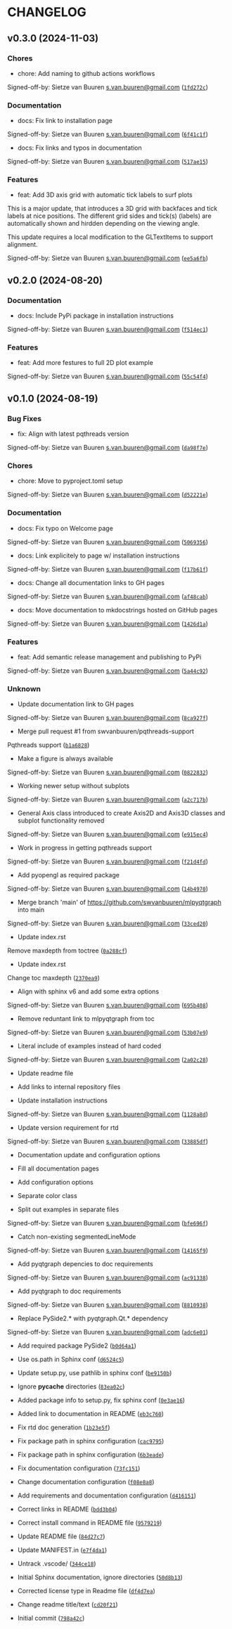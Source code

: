# CHANGELOG


## v0.3.0 (2024-11-03)

### Chores

* chore: Add naming to github actions workflows

Signed-off-by: Sietze van Buuren <s.van.buuren@gmail.com> ([`1fd272c`](https://github.com/swvanbuuren/mlpyqtgraph/commit/1fd272c647f92c539ca020e84e7ea2bcf62e23c6))

### Documentation

* docs: Fix link to installation page

Signed-off-by: Sietze van Buuren <s.van.buuren@gmail.com> ([`6f41c1f`](https://github.com/swvanbuuren/mlpyqtgraph/commit/6f41c1f7f5ca2cf7a2c39bb36e5038f25ae814bc))

* docs: Fix links and typos in documentation

Signed-off-by: Sietze van Buuren <s.van.buuren@gmail.com> ([`517ae15`](https://github.com/swvanbuuren/mlpyqtgraph/commit/517ae154b340cc9ff60cdaeb7be5928e98532609))

### Features

* feat: Add 3D axis grid with automatic tick labels to surf plots

This is a major update, that introduces a 3D grid with backfaces and tick labels
at nice positions. The different grid sides and tick(s) (labels) are
automatically shown and hirdden depending on the viewing angle.

This update requires a local modification to the GLTextItems to support
alignment.

Signed-off-by: Sietze van Buuren <s.van.buuren@gmail.com> ([`ee5a6fb`](https://github.com/swvanbuuren/mlpyqtgraph/commit/ee5a6fbc8423392360c62338c8357ba22f2f9f96))


## v0.2.0 (2024-08-20)

### Documentation

* docs: Include PyPi package in installation instructions

Signed-off-by: Sietze van Buuren <s.van.buuren@gmail.com> ([`f514ec1`](https://github.com/swvanbuuren/mlpyqtgraph/commit/f514ec179daa10414a077025876382ab2d03e335))

### Features

* feat: Add more festures to full 2D plot example

Signed-off-by: Sietze van Buuren <s.van.buuren@gmail.com> ([`55c54f4`](https://github.com/swvanbuuren/mlpyqtgraph/commit/55c54f410f34eaf369357edeeb3758301e22efdc))


## v0.1.0 (2024-08-19)

### Bug Fixes

* fix: Align with latest pqthreads version

Signed-off-by: Sietze van Buuren <s.van.buuren@gmail.com> ([`da98f7e`](https://github.com/swvanbuuren/mlpyqtgraph/commit/da98f7e9f18e14cf22f5f0a9369628a02ed6dc3f))

### Chores

* chore: Move to pyproject.toml setup

Signed-off-by: Sietze van Buuren <s.van.buuren@gmail.com> ([`d52221e`](https://github.com/swvanbuuren/mlpyqtgraph/commit/d52221ec07ebc6708653baec8d746acbb4cf684e))

### Documentation

* docs: Fix typo on Welcome page

Signed-off-by: Sietze van Buuren <s.van.buuren@gmail.com> ([`5069356`](https://github.com/swvanbuuren/mlpyqtgraph/commit/5069356916a23558427732bf8f1dd9beebaedc69))

* docs: Link explicitely to page w/ installation instructions

Signed-off-by: Sietze van Buuren <s.van.buuren@gmail.com> ([`f17b61f`](https://github.com/swvanbuuren/mlpyqtgraph/commit/f17b61f0ccfa95976ea482eea317e09ec2222cf8))

* docs: Change all documentation links to GH pages

Signed-off-by: Sietze van Buuren <s.van.buuren@gmail.com> ([`af48cab`](https://github.com/swvanbuuren/mlpyqtgraph/commit/af48cabdd4bacb58a572a0a1e55eedc5463717fc))

* docs: Move documentation to mkdocstrings hosted on GitHub pages

Signed-off-by: Sietze van Buuren <s.van.buuren@gmail.com> ([`1426d1a`](https://github.com/swvanbuuren/mlpyqtgraph/commit/1426d1a3ae8cf6e1007b102a02199986d9d80a98))

### Features

* feat: Add semantic release management and publishing to PyPi

Signed-off-by: Sietze van Buuren <s.van.buuren@gmail.com> ([`5a44c92`](https://github.com/swvanbuuren/mlpyqtgraph/commit/5a44c9231df5848f7092a3c263075ccad197e82b))

### Unknown

* Update documentation link to GH pages

Signed-off-by: Sietze van Buuren <s.van.buuren@gmail.com> ([`8ca927f`](https://github.com/swvanbuuren/mlpyqtgraph/commit/8ca927f41325fb28b00af9f5705d464aedfb4e05))

* Merge pull request #1 from swvanbuuren/pqthreads-support

Pqthreads support ([`b1a6828`](https://github.com/swvanbuuren/mlpyqtgraph/commit/b1a68286139557281854d136e332cf926fdd0ad6))

* Make a figure is always available

Signed-off-by: Sietze van Buuren <s.van.buuren@gmail.com> ([`0822832`](https://github.com/swvanbuuren/mlpyqtgraph/commit/0822832ab80d03b21d2c1d632c29e85403c75714))

* Working newer setup without subplots

Signed-off-by: Sietze van Buuren <s.van.buuren@gmail.com> ([`a2c717b`](https://github.com/swvanbuuren/mlpyqtgraph/commit/a2c717b754b529272506d9a6f20036fdbf02befc))

* General Axis class introduced to create Axis2D and Axis3D classes and subplot functionality removed

Signed-off-by: Sietze van Buuren <s.van.buuren@gmail.com> ([`e915ec4`](https://github.com/swvanbuuren/mlpyqtgraph/commit/e915ec495cd1db5bcc4300bf3cd07cb4fa1c5579))

* Work in progress in getting pqthreads support

Signed-off-by: Sietze van Buuren <s.van.buuren@gmail.com> ([`f21d4fd`](https://github.com/swvanbuuren/mlpyqtgraph/commit/f21d4fd257e7d74b80f91c5deb266b00872a6e39))

* Add pyopengl as required package

Signed-off-by: Sietze van Buuren <s.van.buuren@gmail.com> ([`14b4970`](https://github.com/swvanbuuren/mlpyqtgraph/commit/14b497060c6cfea700c907500631558c37df8ca6))

* Merge branch 'main' of https://github.com/swvanbuuren/mlpyqtgraph into main

Signed-off-by: Sietze van Buuren <s.van.buuren@gmail.com> ([`33ced20`](https://github.com/swvanbuuren/mlpyqtgraph/commit/33ced2046955cc28f517eb5e401facb2f63a3190))

* Update index.rst

Remove maxdepth from toctree ([`0a288cf`](https://github.com/swvanbuuren/mlpyqtgraph/commit/0a288cf743fa063949f1b43c09d8d78ea97c322c))

* Update index.rst

Change toc maxdepth ([`2370ea9`](https://github.com/swvanbuuren/mlpyqtgraph/commit/2370ea91126a4c4538bdf6dfcb1dc92b5cd07848))

* Align with sphinx v6 and add some extra options

Signed-off-by: Sietze van Buuren <s.van.buuren@gmail.com> ([`695b408`](https://github.com/swvanbuuren/mlpyqtgraph/commit/695b40832feedd5338ecd5656695c57d56ed15c6))

* Remove reduntant link to mlpyqtgraph from toc

Signed-off-by: Sietze van Buuren <s.van.buuren@gmail.com> ([`53b07e9`](https://github.com/swvanbuuren/mlpyqtgraph/commit/53b07e904a889570d32d7a0a190c970a0daefa3b))

* Literal include of examples instead of hard coded

Signed-off-by: Sietze van Buuren <s.van.buuren@gmail.com> ([`2a02c28`](https://github.com/swvanbuuren/mlpyqtgraph/commit/2a02c285984c0072a665e4c31b1604c9b3724d82))

* Update readme file

* Add links to internal repository files
* Update installation instructions

Signed-off-by: Sietze van Buuren <s.van.buuren@gmail.com> ([`1128a8d`](https://github.com/swvanbuuren/mlpyqtgraph/commit/1128a8daa5cf347ae6f407e4248acfc1e3854706))

* Update version requirement for rtd

Signed-off-by: Sietze van Buuren <s.van.buuren@gmail.com> ([`33885df`](https://github.com/swvanbuuren/mlpyqtgraph/commit/33885df14d3c75497234fa14c7efb01c020d867b))

* Documentation update and configuration options

* Fill all documentation pages
* Add configuration options
* Separate color class
* Split out examples in separate files

Signed-off-by: Sietze van Buuren <s.van.buuren@gmail.com> ([`bfe696f`](https://github.com/swvanbuuren/mlpyqtgraph/commit/bfe696fba5c6deff957af1a6445f98d9101d1f5e))

* Catch non-existing segmentedLineMode

Signed-off-by: Sietze van Buuren <s.van.buuren@gmail.com> ([`14165f9`](https://github.com/swvanbuuren/mlpyqtgraph/commit/14165f9bd2f71231918aebcd204b45412f2d354f))

* Add pyqtgraph depencies to doc requirements

Signed-off-by: Sietze van Buuren <s.van.buuren@gmail.com> ([`ac91338`](https://github.com/swvanbuuren/mlpyqtgraph/commit/ac913383ac9667c8817d8d124725eeafa3976aa5))

* Add pyqtgraph to doc requirements

Signed-off-by: Sietze van Buuren <s.van.buuren@gmail.com> ([`8810938`](https://github.com/swvanbuuren/mlpyqtgraph/commit/8810938b5bdc15b7e338b98a301284a8799e9eeb))

* Replace PySide2.* with pyqtgraph.Qt.* dependency

Signed-off-by: Sietze van Buuren <s.van.buuren@gmail.com> ([`adc6e01`](https://github.com/swvanbuuren/mlpyqtgraph/commit/adc6e0100ff4da95874147e02d57f181093f9bbd))

* Add required package PySide2 ([`b0d64a1`](https://github.com/swvanbuuren/mlpyqtgraph/commit/b0d64a15529a68977eb4307903079f710d0656f6))

* Use os.path in Sphinx conf ([`d6524c5`](https://github.com/swvanbuuren/mlpyqtgraph/commit/d6524c5c09cf9cce4527925055f9f8a7021b70ef))

* Update setup.py, use pathlib in sphinx conf ([`be9150b`](https://github.com/swvanbuuren/mlpyqtgraph/commit/be9150bb3a0f77b91182701b49a2d3c32fc8592a))

* Ignore __pycache__ directories ([`83ea02c`](https://github.com/swvanbuuren/mlpyqtgraph/commit/83ea02c189f677967db0700c2c504c43750873ab))

* Added package info to setup.py, fix sphinx conf ([`0e3ae16`](https://github.com/swvanbuuren/mlpyqtgraph/commit/0e3ae16e596c997e9092575b87b256ed4e288e8c))

* Added link to documentation in README ([`eb3c760`](https://github.com/swvanbuuren/mlpyqtgraph/commit/eb3c7603c48bf19a9e41978a84b69077d2a0bf57))

* Fix rtd doc generation ([`1b23e5f`](https://github.com/swvanbuuren/mlpyqtgraph/commit/1b23e5f2820ddebd581d3d110f76c0046bd80ad8))

* Fix package path in sphinx configuration ([`cac9795`](https://github.com/swvanbuuren/mlpyqtgraph/commit/cac979579641eecb8cf8d3b943500d9af3ae7585))

* Fix package path in sphinx configuration ([`6b3eade`](https://github.com/swvanbuuren/mlpyqtgraph/commit/6b3eaded6fcdd1cb9c8cde1aa0935cd6ff8c6273))

* Fix documentation configuration ([`73fc151`](https://github.com/swvanbuuren/mlpyqtgraph/commit/73fc151703196875f630267ea719355c63baee93))

* Change documentation configuration ([`f08e8a8`](https://github.com/swvanbuuren/mlpyqtgraph/commit/f08e8a87a41a5838f474312204bb7e4de783d9f7))

* Add requirements and documentation configuration ([`d416151`](https://github.com/swvanbuuren/mlpyqtgraph/commit/d416151319c95c97b4453cedf07f58737a10956a))

* Correct links in README ([`bdd3b04`](https://github.com/swvanbuuren/mlpyqtgraph/commit/bdd3b0470898f99da488c419461f0e24c2bacfc7))

* Correct install command in README file ([`9579219`](https://github.com/swvanbuuren/mlpyqtgraph/commit/9579219cc26ab7b6059c44645e1e0effbe91c230))

* Update README file ([`84d27c7`](https://github.com/swvanbuuren/mlpyqtgraph/commit/84d27c7166ec98f6e76faf0f95812ec94e044854))

* Update MANIFEST.in ([`e7f4da1`](https://github.com/swvanbuuren/mlpyqtgraph/commit/e7f4da12000cd3fad1ce56c0a88812fa490a1a22))

* Untrack .vscode/ ([`344ce18`](https://github.com/swvanbuuren/mlpyqtgraph/commit/344ce18e5f3563d32804a3703f9e8fd51865dd81))

* Initial Sphinx documentation, ignore directories ([`50d8b13`](https://github.com/swvanbuuren/mlpyqtgraph/commit/50d8b1301519913aa5bf32224ef0b519ca63a34a))

* Corrected license type in Readme file ([`df4d7ea`](https://github.com/swvanbuuren/mlpyqtgraph/commit/df4d7ea55cb220e506ab0f281a858dae09c942a3))

* Change readme title/text ([`cd20f21`](https://github.com/swvanbuuren/mlpyqtgraph/commit/cd20f21acf4d2c48ebd17182e3597021cd5dc7e0))

* Initial commit ([`798a42c`](https://github.com/swvanbuuren/mlpyqtgraph/commit/798a42cd35b1a0c31621dce25a0f46475a15ed49))
